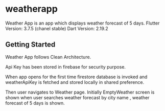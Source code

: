 # weatherapp

Weather App is an app which displays weather forecast of 5 days.
Flutter Version: 3.7.5 (chanel stable)
Dart Version: 2.19.2

## Getting Started

Weather App follows Clean Architecture.

Api Key has been stored in firebase for security purpose. 

When app opens for the first time firestore database is invoked and weatherApiKey is fetched and stored locally in shared preference.

Then user navigates to Weather page. Initially EmptyWeather screen is shown when user searches weather forecast by city name , weather forecast of 5 days is shown.


